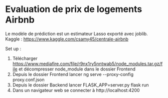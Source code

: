 # Evaluation de prix de logements Airbnb

Le modèle de prédiction est un estimateur Lasso exporté avec joblib.
Kaggle : https://www.kaggle.com/csamy45/centrale-airbnb

Set up :
1) Télécharger https://www.mediafire.com/file/r9nx1ry5nntwab5/node_modules.tar.gz/file et décompresser node_module dans le dossier Frontend
1) Depuis le dossier Frontend lancer ng serve --proxy-config proxy.conf.json 
2) Depuis le dossier Backend lancer FLASK_APP=server.py flask run
3) Dans un navigateur web se connecter à http://localhost:4200
